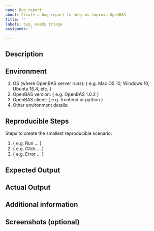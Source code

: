```yaml
---
name: Bug report
about: Create a bug report to help us improve OpenBAS
title: ''
labels: bug, needs triage
assignees: ''

---
```


## Description

<!-- Please provide a clear and concise description of the bug. -->

## Environment

1. OS (where OpenBAS server runs): { e.g. Mac OS 10, Windows 10, Ubuntu 16.4, etc. }
2. OpenBAS version: { e.g. OpenBAS 1.0.2 }
3. OpenBAS client: { e.g. frontend or python }
4. Other environment details:

## Reproducible Steps

Steps to create the smallest reproducible scenario:
1. { e.g. Run ... }
2. { e.g. Click ... }
3. { e.g. Error ... }

## Expected Output

<!-- Please describe what you expected to happen. -->

## Actual Output

<!-- Please describe what actually happened. -->

## Additional information

<!-- Any additional information, including logs or screenshots if you have any. -->

## Screenshots (optional)
